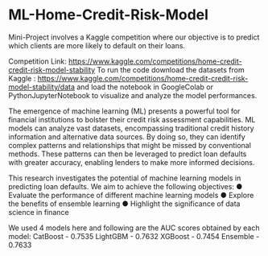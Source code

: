 # ML-Home-Credit-Risk-Model

Mini-Project involves a Kaggle competition where our objective is to predict which clients are more likely to default on their loans. 

Competition Link: https://www.kaggle.com/competitions/home-credit-credit-risk-model-stability
To run the code download the datasets from Kaggle : https://www.kaggle.com/competitions/home-credit-credit-risk-model-stability/data and load the notebook in GoogleColab or PythonJupyterNotebook to visualize and analyze the model performances.

The emergence of machine learning (ML) presents a powerful tool for financial institutions to bolster their credit risk assessment capabilities. ML models can analyze vast datasets, encompassing traditional credit history information and alternative data sources. By doing so, they can identify complex patterns and relationships that might be missed by conventional methods. These patterns can then be leveraged to predict loan defaults with greater accuracy, enabling lenders to make more informed decisions.

This research investigates the potential of machine learning models in predicting loan defaults. We aim to achieve the following objectives:
● Evaluate the performance of different machine learning models
● Explore the benefits of ensemble learning
● Highlight the significance of data science in finance

We used 4 models here and following are the AUC scores obtained by each model:
CatBoost - 0.7535
LightGBM - 0.7632
XGBoost - 0.7454
Ensemble - 0.7633

